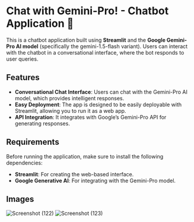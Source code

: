 # Chat with Gemini-Pro! - Chatbot Application 🤖

This is a chatbot application built using **Streamlit** and the **Google Gemini-Pro AI model** (specifically the gemini-1.5-flash variant). Users can interact with the chatbot in a conversational interface, where the bot responds to user queries.

## Features
- **Conversational Chat Interface**: Users can chat with the Gemini-Pro AI model, which provides intelligent responses.
- **Easy Deployment**: The app is designed to be easily deployable with Streamlit, allowing you to run it as a web app.
- **API Integration**: It integrates with Google’s Gemini-Pro API for generating responses.

## Requirements
Before running the application, make sure to install the following dependencies:

- **Streamlit**: For creating the web-based interface.
- **Google Generative AI**: For integrating with the Gemini-Pro model.

## Images
![Screenshot (122)](https://github.com/user-attachments/assets/5a0f6052-4a93-49a7-9b4e-27f2790744b7)
![Screenshot (123)](https://github.com/user-attachments/assets/2f1830d0-61a6-4b3b-83fe-8db49afcd72d)

